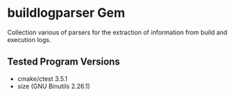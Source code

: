 # buildlogparser Gem

Collection various of parsers for the extraction of information from build and execution logs.

## Tested Program Versions 

* cmake/ctest 3.5.1
* size (GNU Binutils 2.26.1)
